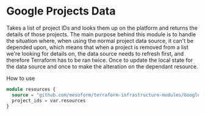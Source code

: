 # Google Projects Data

Takes a list of project IDs and looks them up on the platform and returns the details of those projects. The main 
purpose behind this module is to handle the situation where, when using the normal project data source, it can't be
depended upon, which means that when a project is removed from a list we're looking for details on, the data source 
needs to refresh first, and therefore Terraform has to be ran twice. Once to update the local state for the data source
and once to make the alteration on the dependant resource.

How to use

```terraform
module resources {
  source = "github.com/mesoform/terraform-infrastructure-modules/Google Cloud/data/resource-manager/projects"
  project_ids = var.resources
}

```